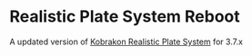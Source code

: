 # Realistic Plate System Reboot

A updated version of [Kobrakon Realistic Plate System](https://hub.sp-tarkov.com/files/file/842-realistic-plate-system/) for 3.7.x
